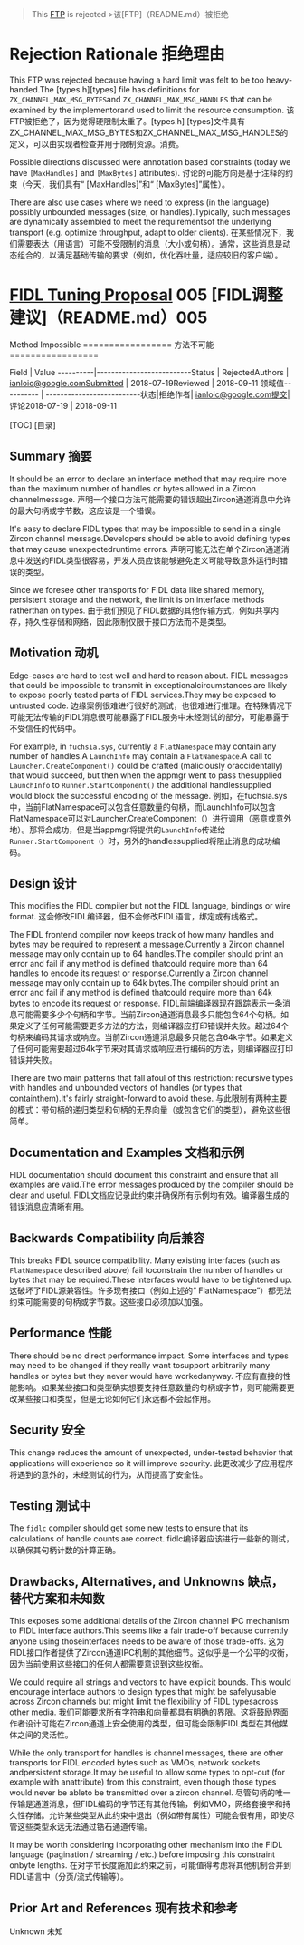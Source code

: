 > This [FTP](README.md) is rejected  >该[FTP]（README.md）被拒绝

 
# Rejection Rationale  拒绝理由 

This FTP was rejected because having a hard limit was felt to be too heavy-handed.The [types.h][types] file has definitions for `ZX_CHANNEL_MAX_MSG_BYTES`and `ZX_CHANNEL_MAX_MSG_HANDLES` that can be examined by the implementorand used to limit the resource consumption. 该FTP被拒绝了，因为觉得硬限制太重了。[types.h] [types]文件具有ZX_CHANNEL_MAX_MSG_BYTES和ZX_CHANNEL_MAX_MSG_HANDLES的定义，可以由实现者检查并用于限制资源。消费。

Possible directions discussed were annotation based constraints (today we have `[MaxHandles]` and `[MaxBytes]` attributes). 讨论的可能方向是基于注释的约束（今天，我们具有“ [MaxHandles]”和“ [MaxBytes]”属性）。

There are also use cases where we need to express (in the language) possibly unbounded messages (size, or handles).Typically, such messages are dynamically assembled to meet the requirementsof the underlying transport (e.g. optimize throughput, adapt to older clients). 在某些情况下，我们需要表达（用语言）可能不受限制的消息（大小或句柄）。通常，这些消息是动态组合的，以满足基础传输的要求（例如，优化吞吐量，适应较旧的客户端）。

 
# [FIDL Tuning Proposal](README.md) 005  [FIDL调整建议]（README.md）005 

Method Impossible ================= 方法不可能=================

Field     | Value ----------|--------------------------Status    | RejectedAuthors   | ianloic@google.comSubmitted | 2018-07-19Reviewed  | 2018-09-11 领域值---------- | --------------------------状态|拒绝作者| ianloic@google.com提交|评论2018-07-19 | 2018-09-11

[TOC]  [目录]

 
## Summary  摘要 

It should be an error to declare an interface method that may require more than the maximum number of handles or bytes allowed in a Zircon channelmessage. 声明一个接口方法可能需要的错误超出Zircon通道消息中允许的最大句柄或字节数，这应该是一个错误。

It's easy to declare FIDL types that may be impossible to send in a single Zircon channel message.Developers should be able to avoid defining types that may cause unexpectedruntime errors. 声明可能无法在单个Zircon通道消息中发送的FIDL类型很容易，开发人员应该能够避免定义可能导致意外运行时错误的类型。

Since we foresee other transports for FIDL data like shared memory, persistent storage and the network, the limit is on interface methods ratherthan on types. 由于我们预见了FIDL数据的其他传输方式，例如共享内存，持久性存储和网络，因此限制仅限于接口方法而不是类型。

 
## Motivation  动机 

Edge-cases are hard to test well and hard to reason about. FIDL messages that could be impossible to transmit in exceptionalcircumstances are likely to expose poorly tested parts of FIDL services.They may be exposed to untrusted code. 边缘案例很难进行很好的测试，也很难进行推理。在特殊情况下可能无法传输的FIDL消息很可能暴露了FIDL服务中未经测试的部分，可能暴露于不受信任的代码中。

For example, in `fuchsia.sys`, currently a `FlatNamespace` may contain any number of handles.A `LaunchInfo` may contain a `FlatNamespace`.A call to `Launcher.CreateComponent()` could be crafted (maliciously oraccidentally) that would succeed, but then when the appmgr went to pass thesupplied `LaunchInfo` to `Runner.StartComponent()` the additional handlessupplied would block the successful encoding of the message. 例如，在fuchsia.sys中，当前FlatNamespace可以包含任意数量的句柄，而LaunchInfo可以包含FlatNamespace可以对Launcher.CreateComponent（）进行调用（恶意或意外地）。那将会成功，但是当appmgr将提供的`LaunchInfo`传递给`Runner.StartComponent（）`时，另外的handlessupplied将阻止消息的成功编码。

 
## Design  设计 

This modifies the FIDL compiler but not the FIDL language, bindings or wire format. 这会修改FIDL编译器，但不会修改FIDL语言，绑定或有线格式。

The FIDL frontend compiler now keeps track of how many handles and bytes may be required to represent a message.Currently a Zircon channel message may only contain up to 64 handles.The compiler should print an error and fail if any method is defined thatcould require more than 64 handles to encode its request or response.Currently a Zircon channel message may only contain up to 64k bytes.The compiler should print an error and fail if any method is defined thatcould require more than 64k bytes to encode its request or response. FIDL前端编译器现在跟踪表示一条消息可能需要多少个句柄和字节。当前Zircon通道消息最多只能包含64个句柄。如果定义了任何可能需要更多方法的方法，则编译器应打印错误并失败。超过64个句柄来编码其请求或响应。​​当前Zircon通道消息最多只能包含64k字节。如果定义了任何可能需要超过64k字节来对其请求或响应进行编码的方法，则编译器应打印错误并失败。

There are two main patterns that fall afoul of this restriction: recursive types with handles and unbounded vectors of handles (or types that containthem).It's fairly straight-forward to avoid these. 与此限制有两种主要的模式：带句柄的递归类型和句柄的无界向量（或包含它们的类型），避免这些很简单。

 
## Documentation and Examples  文档和示例 

FIDL documentation should document this constraint and ensure that all examples are valid.The error messages produced by the compiler should be clear and useful. FIDL文档应记录此约束并确保所有示例均有效。编译器生成的错误消息应清晰有用。

 
## Backwards Compatibility  向后兼容 

This breaks FIDL source compatibility. Many existing interfaces (such as `FlatNamespace` described above) fail toconstrain the number of handles or bytes that may be required.These interfaces would have to be tightened up. 这破坏了FIDL源兼容性。许多现有接口（例如上述的“ FlatNamespace”）都无法约束可能需要的句柄或字节数。这些接口必须加以加强。

 
## Performance  性能 

There should be no direct performance impact. Some interfaces and types may need to be changed if they really want tosupport arbitrarily many handles or bytes but they never would have workedanyway. 不应有直接的性能影响。如果某些接口和类型确实想要支持任意数量的句柄或字节，则可能需要更改某些接口和类型，但是无论如何它们永远都不会起作用。

 
## Security  安全 

This change reduces the amount of unexpected, under-tested behavior that applications will experience so it will improve security. 此更改减少了应用程序将遇到的意外的，未经测试的行为，从而提高了安全性。

 
## Testing  测试中 

The `fidlc` compiler should get some new tests to ensure that its calculations of handle counts are correct. fidlc编译器应该进行一些新的测试，以确保其句柄计数的计算正确。

 
## Drawbacks, Alternatives, and Unknowns  缺点，替代方案和未知数 

This exposes some additional details of the Zircon channel IPC mechanism to FIDL interface authors.This seems like a fair trade-off because currently anyone using thoseinterfaces needs to be aware of those trade-offs. 这为FIDL接口作者提供了Zircon通道IPC机制的其他细节。这似乎是一个公平的权衡，因为当前使用这些接口的任何人都需要意识到这些权衡。

We could require all strings and vectors to have explicit bounds. This would encourage interface authors to design types that might be safelyusable across Zircon channels but might limit the flexibility of FIDL typesacross other media. 我们可能要求所有字符串和向量都具有明确的界限。这将鼓励界面作者设计可能在Zircon通道上安全使用的类型，但可能会限制FIDL类型在其他媒体之间的灵活性。

While the only transport for handles is channel messages, there are other transports for FIDL encoded bytes such as VMOs, network sockets andpersistent storage.It may be useful to allow some types to opt-out (for example with anattribute) from this constraint, even though those types would never be ableto be transmitted over a zircon channel. 尽管句柄的唯一传输是通道消息，但FIDL编码的字节还有其他传输，例如VMO，网络套接字和持久性存储。允许某些类型从此约束中退出（例如带有属性）可能会很有用，即使尽管这些类型永远无法通过锆石通道传输。

It may be worth considering incorporating other mechanism into the FIDL language (pagination / streaming / etc.) before imposing this constraint onbyte lengths. 在对字节长度施加此约束之前，可能值得考虑将其他机制合并到FIDL语言中（分页/流式传输等）。

 
## Prior Art and References  现有技术和参考 

Unknown  未知

